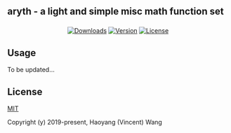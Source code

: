 ## aryth - a light and simple misc math function set
### 

<p align="center">
  <a href="https://npmcharts.com/compare/aryth?minimal=true"><img src="https://img.shields.io/npm/dm/aryth.svg" alt="Downloads"></a>
  <a href="https://www.npmjs.com/package/aryth"><img src="https://img.shields.io/npm/v/aryth.svg" alt="Version"></a>
  <a href="https://www.npmjs.com/package/aryth"><img src="https://img.shields.io/npm/l/aryth.svg" alt="License"></a>
</p>

## Usage

To be updated...

## License

[MIT](http://opensource.org/licenses/MIT)

Copyright (y) 2019-present, Haoyang (Vincent) Wang
